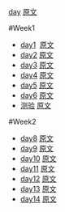 [day]()&nbsp;[原文]()

#Week1

* [day1](http://mp.weixin.qq.com/s?__biz=MzIxMjQ0MDg2MA==&mid=100000709&idx=1&sn=265c1601eb9f2d14a686010924e304c9&scene=23&srcid=0717AFSGZDfG8XrZjBC2qdr9#rd) &nbsp;[原文](http://mp.weixin.qq.com/s?__biz=MzIxMjQ0MDg2MA==&mid=100000679&idx=1&sn=f600cd9c1af54083a41f1f406fd06c48&scene=23&srcid=0717q2r7yD62TG0xgAGtRm1i#rd) 
* [day2](http://mp.weixin.qq.com/s?__biz=MzIxMjQ0MDg2MA==&mid=100000710&idx=1&sn=ee3acb9aec8aa796e5ba3462e6ea3de5&scene=23&srcid=#rd)&nbsp;[原文](http://mp.weixin.qq.com/s?__biz=MzIxMjQ0MDg2MA==&mid=100000680&idx=1&sn=b94c8a73e1abf273f52c2c8f4ec4c58a&scene=25#wechat_redirect)
* [day3](http://mp.weixin.qq.com/s?__biz=MzIxMjQ0MDg2MA==&mid=100000711&idx=1&sn=215deb28c9e6fc0201859b5f2f89b677&scene=23&srcid=071717tuau76j3DI6TUfniTI#rd)&nbsp;[原文](http://mp.weixin.qq.com/s?__biz=MzIxMjQ0MDg2MA==&mid=100000681&idx=1&sn=421f293e5dcdad854c059353d009c5e4&scene=25#wechat_redirect)
* [day4](http://mp.weixin.qq.com/s?__biz=MzIxMjQ0MDg2MA==&mid=100000712&idx=1&sn=91ce43395ebf2a0fafc4a90b07ce1882&scene=23&srcid=0717eWBgud4ZTNwRElEIrZu1#rd)&nbsp;[原文](http://mp.weixin.qq.com/s?__biz=MzIxMjQ0MDg2MA==&mid=100000682&idx=1&sn=195be9da656a11cd9c33f73e841b67cf&scene=25#wechat_redirect)
* [day5](http://mp.weixin.qq.com/s?__biz=MzIxMjQ0MDg2MA==&mid=100000718&idx=1&sn=0047fb3814f9c8cc6ec4a3b429fe0280&scene=23&srcid=0717By1wOwP687G0AlLdYsex#rd)&nbsp;[原文](http://mp.weixin.qq.com/s?__biz=MzIxMjQ0MDg2MA==&mid=100000683&idx=1&sn=c2abfcd3c65c009289eb82bd56eb1fbe&scene=25#wechat_redirect)
* [day6](http://mp.weixin.qq.com/s?__biz=MzIxMjQ0MDg2MA==&mid=100000719&idx=1&sn=0f43025ec395d132736d75977129d596&scene=23&srcid=0717lt7w3oYNjEQe7vOWl5Eq#rd)&nbsp;[原文](http://mp.weixin.qq.com/s?__biz=MzIxMjQ0MDg2MA==&mid=100000684&idx=1&sn=f318d9b14586d89631ce7179c8bb8514&scene=25#wechat_redirect)
* [测验](http://mp.weixin.qq.com/s?__biz=MzIxMjQ0MDg2MA==&mid=100000824&idx=1&sn=c1a711a3a01192cf680db859b7de2bfc&scene=23&srcid=#rd)&nbsp;[原文](http://mp.weixin.qq.com/s?__biz=MzIxMjQ0MDg2MA==&mid=100000850&idx=1&sn=49ea8534b242ccc6914f615c00f6b7e5&scene=21#wechat_redirect)

#Week2
* [day8](http://mp.weixin.qq.com/s?__biz=MzIxMjQ0MDg2MA==&mid=100001017&idx=1&sn=20611cccab08cd3b09f1d1730ce98eaf&scene=23&srcid=0718QQKYpMKk3iitCGiMcYfX#rd)&nbsp;[原文](http://mp.weixin.qq.com/s?__biz=MzIxMjQ0MDg2MA==&mid=100000686&idx=1&sn=7ed3ca4de5091ace2be2e7cf240c1785&scene=25#wechat_redirect)
* [day9](http://mp.weixin.qq.com/s?__biz=MzIxMjQ0MDg2MA==&mid=100001018&idx=1&sn=21f09c116e5b894cf9c6acb150d0aa84&scene=23&srcid=0719jRj9jAev6ZkJAgQeN0HV#rd)&nbsp;[原文](http://mp.weixin.qq.com/s?__biz=MzIxMjQ0MDg2MA==&mid=100000687&idx=1&sn=22ab4104192c84f3802a8bcba125634b&scene=25#wechat_redirect)
* [day10](http://mp.weixin.qq.com/s?__biz=MzIxMjQ0MDg2MA==&mid=100001019&idx=1&sn=362cd62daae45e90a198d699e03561ef&scene=23&srcid=#rd)&nbsp;[原文](http://mp.weixin.qq.com/s?__biz=MzIxMjQ0MDg2MA==&mid=100000688&idx=1&sn=48e49cb7747151b782ec1ccc4ba8b767&scene=25#wechat_redirect)
* [day11]()&nbsp;[原文]()
* [day12]()&nbsp;[原文]()
* [day13]()&nbsp;[原文]()
* [day14]()&nbsp;[原文]()

